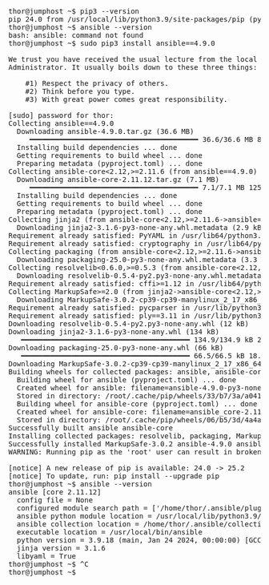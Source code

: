 <pre>
thor@jumphost ~$ pip3 --version
pip 24.0 from /usr/local/lib/python3.9/site-packages/pip (python 3.9)
thor@jumphost ~$ ansible --version
bash: ansible: command not found
thor@jumphost ~$ sudo pip3 install ansible==4.9.0

We trust you have received the usual lecture from the local System
Administrator. It usually boils down to these three things:

    #1) Respect the privacy of others.
    #2) Think before you type.
    #3) With great power comes great responsibility.

[sudo] password for thor: 
Collecting ansible==4.9.0
  Downloading ansible-4.9.0.tar.gz (36.6 MB)
     ━━━━━━━━━━━━━━━━━━━━━━━━━━━━━━━━━━━━━━━━ 36.6/36.6 MB 82.7 MB/s eta 0:00:00
  Installing build dependencies ... done
  Getting requirements to build wheel ... done
  Preparing metadata (pyproject.toml) ... done
Collecting ansible-core<2.12,>=2.11.6 (from ansible==4.9.0)
  Downloading ansible-core-2.11.12.tar.gz (7.1 MB)
     ━━━━━━━━━━━━━━━━━━━━━━━━━━━━━━━━━━━━━━━━ 7.1/7.1 MB 125.2 MB/s eta 0:00:00
  Installing build dependencies ... done
  Getting requirements to build wheel ... done
  Preparing metadata (pyproject.toml) ... done
Collecting jinja2 (from ansible-core<2.12,>=2.11.6->ansible==4.9.0)
  Downloading jinja2-3.1.6-py3-none-any.whl.metadata (2.9 kB)
Requirement already satisfied: PyYAML in /usr/lib64/python3.9/site-packages (from ansible-core<2.12,>=2.11.6->ansible==4.9.0) (5.4.1)
Requirement already satisfied: cryptography in /usr/lib64/python3.9/site-packages (from ansible-core<2.12,>=2.11.6->ansible==4.9.0) (36.0.1)
Collecting packaging (from ansible-core<2.12,>=2.11.6->ansible==4.9.0)
  Downloading packaging-25.0-py3-none-any.whl.metadata (3.3 kB)
Collecting resolvelib<0.6.0,>=0.5.3 (from ansible-core<2.12,>=2.11.6->ansible==4.9.0)
  Downloading resolvelib-0.5.4-py2.py3-none-any.whl.metadata (3.7 kB)
Requirement already satisfied: cffi>=1.12 in /usr/lib64/python3.9/site-packages (from cryptography->ansible-core<2.12,>=2.11.6->ansible==4.9.0) (1.14.5)
Collecting MarkupSafe>=2.0 (from jinja2->ansible-core<2.12,>=2.11.6->ansible==4.9.0)
  Downloading MarkupSafe-3.0.2-cp39-cp39-manylinux_2_17_x86_64.manylinux2014_x86_64.whl.metadata (4.0 kB)
Requirement already satisfied: pycparser in /usr/lib/python3.9/site-packages (from cffi>=1.12->cryptography->ansible-core<2.12,>=2.11.6->ansible==4.9.0) (2.20)
Requirement already satisfied: ply==3.11 in /usr/lib/python3.9/site-packages (from pycparser->cffi>=1.12->cryptography->ansible-core<2.12,>=2.11.6->ansible==4.9.0) (3.11)
Downloading resolvelib-0.5.4-py2.py3-none-any.whl (12 kB)
Downloading jinja2-3.1.6-py3-none-any.whl (134 kB)
   ━━━━━━━━━━━━━━━━━━━━━━━━━━━━━━━━━━━━━━━━ 134.9/134.9 kB 25.4 MB/s eta 0:00:00
Downloading packaging-25.0-py3-none-any.whl (66 kB)
   ━━━━━━━━━━━━━━━━━━━━━━━━━━━━━━━━━━━━━━━━ 66.5/66.5 kB 18.2 MB/s eta 0:00:00
Downloading MarkupSafe-3.0.2-cp39-cp39-manylinux_2_17_x86_64.manylinux2014_x86_64.whl (20 kB)
Building wheels for collected packages: ansible, ansible-core
  Building wheel for ansible (pyproject.toml) ... done
  Created wheel for ansible: filename=ansible-4.9.0-py3-none-any.whl size=60168827 sha256=2d2900c4c81b547e07dd1c47cb7d2935746e1b232738b7f2f426a445ee259deb
  Stored in directory: /root/.cache/pip/wheels/33/b7/3a/a0419b4a74d0493a7a17adb9b944b045ed8e81c6e5ec5f81d6
  Building wheel for ansible-core (pyproject.toml) ... done
  Created wheel for ansible-core: filename=ansible_core-2.11.12-py3-none-any.whl size=1961046 sha256=d3b954354fd16d2601c26b82c0685877356da096b882859d846e8363be9b186d
  Stored in directory: /root/.cache/pip/wheels/06/b5/3d/4a4a1b494bb61ba26534ba172b81d1972467ee6c792d737b78
Successfully built ansible ansible-core
Installing collected packages: resolvelib, packaging, MarkupSafe, jinja2, ansible-core, ansible
Successfully installed MarkupSafe-3.0.2 ansible-4.9.0 ansible-core-2.11.12 jinja2-3.1.6 packaging-25.0 resolvelib-0.5.4
WARNING: Running pip as the 'root' user can result in broken permissions and conflicting behaviour with the system package manager. It is recommended to use a virtual environment instead: https://pip.pypa.io/warnings/venv

[notice] A new release of pip is available: 24.0 -> 25.2
[notice] To update, run: pip install --upgrade pip
thor@jumphost ~$ ansible --version
ansible [core 2.11.12] 
  config file = None
  configured module search path = ['/home/thor/.ansible/plugins/modules', '/usr/share/ansible/plugins/modules']
  ansible python module location = /usr/local/lib/python3.9/site-packages/ansible
  ansible collection location = /home/thor/.ansible/collections:/usr/share/ansible/collections
  executable location = /usr/local/bin/ansible
  python version = 3.9.18 (main, Jan 24 2024, 00:00:00) [GCC 11.4.1 20231218 (Red Hat 11.4.1-3)]
  jinja version = 3.1.6
  libyaml = True
thor@jumphost ~$ ^C
thor@jumphost ~$ 
</pre>